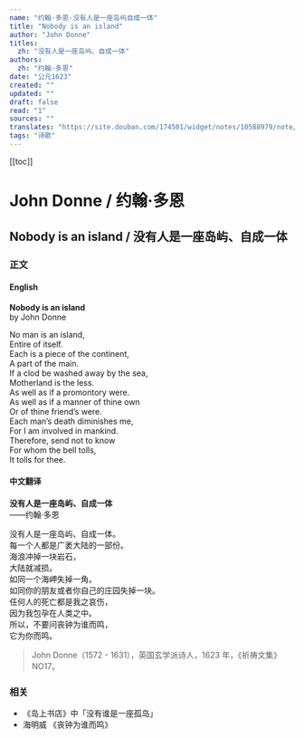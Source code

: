 ```yaml
---
name: "约翰·多恩-没有人是一座岛屿自成一体"
title: "Nobody is an island"
author: "John Donne"
titles:
  zh: "没有人是一座岛屿、自成一体"
authors:
  zh: "约翰·多恩"
date: "公元1623"
created: ""
updated: ""
draft: false
read: "1"
sources: ""
translates: "https://site.douban.com/174501/widget/notes/10588979/note/237643563/"
tags: "诗歌"
---
```


[[toc]]

# John Donne / 约翰·多恩

## Nobody is an island / 没有人是一座岛屿、自成一体

### 正文

<!-- tabs:start -->

#### **English**

**Nobody is an island**  
by John Donne  

No man is an island,  
Entire of itself.  
Each is a piece of the continent,  
A part of the main.  
If a clod be washed away by the sea,  
Motherland is the less.  
As well as if a promontory were.  
As well as if a manner of thine own  
Or of thine friend’s were.  
Each man’s death diminishes me,  
For I am involved in mankind.  
Therefore, send not to know  
For whom the bell tolls,  
It tolls for thee.  

#### **中文翻译**

**没有人是一座岛屿、自成一体**  
——约翰·多恩  

没有人是一座岛屿、自成一体。  
每一个人都是广袤大陆的一部份。  
海浪冲掉一块岩石，  
大陆就减损。  
如同一个海岬失掉一角。  
如同你的朋友或者你自己的庄园失掉一块。  
任何人的死亡都是我之哀伤，  
因为我包孕在人类之中。  
所以，不要问丧钟为谁而鸣，  
它为你而鸣。  

> John Donne（1572 - 1631），英国玄学派诗人，1623 年，《祈祷文集》NO17。

<!-- tabs:end -->

### 相关

- 《岛上书店》中「没有谁是一座孤岛」
- 海明威 《丧钟为谁而鸣》
